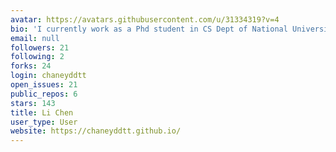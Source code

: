 ```yaml
---
avatar: https://avatars.githubusercontent.com/u/31334319?v=4
bio: 'I currently work as a Phd student in CS Dept of National University of Singapore. '
email: null
followers: 21
following: 2
forks: 24
login: chaneyddtt
open_issues: 21
public_repos: 6
stars: 143
title: Li Chen
user_type: User
website: https://chaneyddtt.github.io/
---
```


